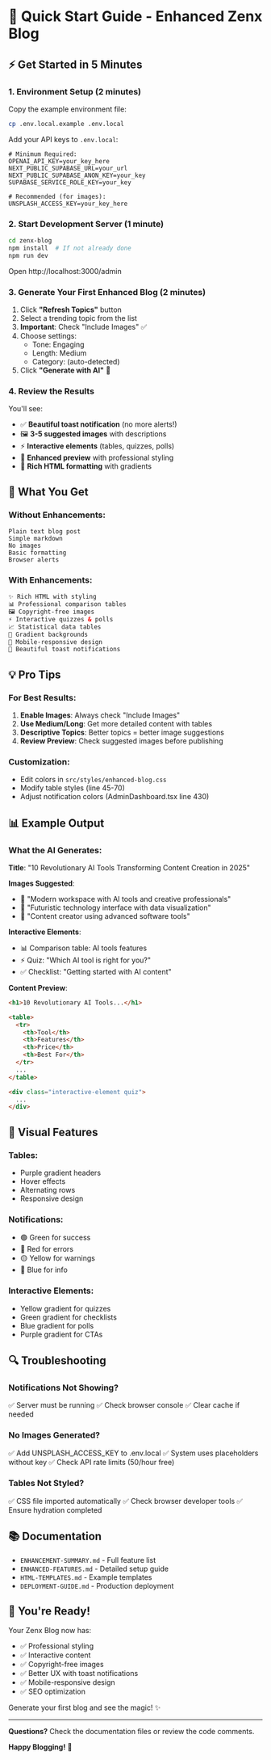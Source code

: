 # 🚀 Quick Start Guide - Enhanced Zenx Blog

## ⚡ Get Started in 5 Minutes

### 1. **Environment Setup** (2 minutes)

Copy the example environment file:
```bash
cp .env.local.example .env.local
```

Add your API keys to `.env.local`:
```env
# Minimum Required:
OPENAI_API_KEY=your_key_here
NEXT_PUBLIC_SUPABASE_URL=your_url
NEXT_PUBLIC_SUPABASE_ANON_KEY=your_key
SUPABASE_SERVICE_ROLE_KEY=your_key

# Recommended (for images):
UNSPLASH_ACCESS_KEY=your_key_here
```

### 2. **Start Development Server** (1 minute)

```bash
cd zenx-blog
npm install  # If not already done
npm run dev
```

Open http://localhost:3000/admin

### 3. **Generate Your First Enhanced Blog** (2 minutes)

1. Click **"Refresh Topics"** button
2. Select a trending topic from the list
3. **Important**: Check "Include Images" ✅
4. Choose settings:
   - Tone: Engaging
   - Length: Medium
   - Category: (auto-detected)
5. Click **"Generate with AI"** 🚀

### 4. **Review the Results**

You'll see:
- ✅ **Beautiful toast notification** (no more alerts!)
- 🖼️ **3-5 suggested images** with descriptions
- ⚡ **Interactive elements** (tables, quizzes, polls)
- 📖 **Enhanced preview** with professional styling
- 🎨 **Rich HTML formatting** with gradients

## 🎯 What You Get

### Without Enhancements:
```
Plain text blog post
Simple markdown
No images
Basic formatting
Browser alerts
```

### With Enhancements:
```html
✨ Rich HTML with styling
📊 Professional comparison tables
🖼️ Copyright-free images  
⚡ Interactive quizzes & polls
📈 Statistical data tables
🎨 Gradient backgrounds
📱 Mobile-responsive design
🔔 Beautiful toast notifications
```

## 💡 Pro Tips

### For Best Results:
1. **Enable Images**: Always check "Include Images"
2. **Use Medium/Long**: Get more detailed content with tables
3. **Descriptive Topics**: Better topics = better image suggestions
4. **Review Preview**: Check suggested images before publishing

### Customization:
- Edit colors in `src/styles/enhanced-blog.css`
- Modify table styles (line 45-70)
- Adjust notification colors (AdminDashboard.tsx line 430)

## 📊 Example Output

### What the AI Generates:

**Title**: "10 Revolutionary AI Tools Transforming Content Creation in 2025"

**Images Suggested**:
- 📸 "Modern workspace with AI tools and creative professionals"
- 📸 "Futuristic technology interface with data visualization"
- 📸 "Content creator using advanced software tools"

**Interactive Elements**:
- 📊 Comparison table: AI tools features
- ⚡ Quiz: "Which AI tool is right for you?"
- ✅ Checklist: "Getting started with AI content"

**Content Preview**:
```html
<h1>10 Revolutionary AI Tools...</h1>

<table>
  <tr>
    <th>Tool</th>
    <th>Features</th>
    <th>Price</th>
    <th>Best For</th>
  </tr>
  ...
</table>

<div class="interactive-element quiz">
  ...
</div>
```

## 🎨 Visual Features

### Tables:
- Purple gradient headers
- Hover effects
- Alternating rows
- Responsive design

### Notifications:
- 🟢 Green for success
- 🔴 Red for errors
- 🟡 Yellow for warnings
- 🔵 Blue for info

### Interactive Elements:
- Yellow gradient for quizzes
- Green gradient for checklists
- Blue gradient for polls
- Purple gradient for CTAs

## 🔍 Troubleshooting

### Notifications Not Showing?
✅ Server must be running
✅ Check browser console
✅ Clear cache if needed

### No Images Generated?
✅ Add UNSPLASH_ACCESS_KEY to .env.local
✅ System uses placeholders without key
✅ Check API rate limits (50/hour free)

### Tables Not Styled?
✅ CSS file imported automatically
✅ Check browser developer tools
✅ Ensure hydration completed

## 📚 Documentation

- `ENHANCEMENT-SUMMARY.md` - Full feature list
- `ENHANCED-FEATURES.md` - Detailed setup guide
- `HTML-TEMPLATES.md` - Example templates
- `DEPLOYMENT-GUIDE.md` - Production deployment

## 🎉 You're Ready!

Your Zenx Blog now has:
- ✅ Professional styling
- ✅ Interactive content
- ✅ Copyright-free images
- ✅ Better UX with toast notifications
- ✅ Mobile-responsive design
- ✅ SEO optimization

Generate your first blog and see the magic! ✨

---

**Questions?** Check the documentation files or review the code comments.

**Happy Blogging!** 🚀
